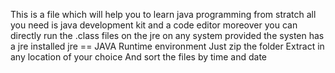 This is a file which will help you to learn java programming from stratch all you need is java development kit and a code editor moreover you can directly run the .class files on the jre on any system provided the systen 
has a jre installed 
jre == JAVA Runtime environment 
Just zip the folder 
Extract in any location of your choice 
And sort the files by time and date 

